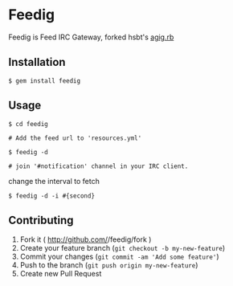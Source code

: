 # Feedig

Feedig is Feed IRC Gateway, forked hsbt's [agig.rb](https://github.com/hsbt/agig)

## Installation

`$ gem install feedig`

## Usage

```
$ cd feedig

# Add the feed url to 'resources.yml'

$ feedig -d

# join '#notification' channel in your IRC client.
```


change the interval to fetch

```
$ feedig -d -i #{second}
```

## Contributing

1. Fork it ( http://github.com/<my-github-username>/feedig/fork )
2. Create your feature branch (`git checkout -b my-new-feature`)
3. Commit your changes (`git commit -am 'Add some feature'`)
4. Push to the branch (`git push origin my-new-feature`)
5. Create new Pull Request
